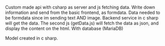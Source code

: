 Custom made api with csharp as server and js fetching data.
Write down information and send from the basic frontend, as formdata. Data needed to be formdata since im sending text AND image. 
Backend service in c sharp will get the data.
The second js (getData.js) will fetch the data as json, and display the content on the html. 
With database (MariaDB)

Model created in c sharp.

